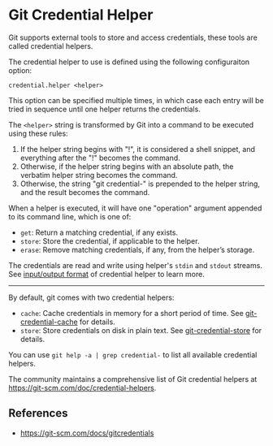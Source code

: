 # Git Credential Helper

Git supports external tools to store and access credentials, these tools are called credential helpers.

The credential helper to use is defined using the following configuraiton option:

```
credential.helper <helper>
```

This option can be specified multiple times, in which case each entry will be tried in sequence until one helper returns the credentials.

The `<helper>` string is transformed by Git into a command to be executed using these rules:

1. If the helper string begins with "!", it is considered a shell snippet, and everything  after the "!" becomes the command.
2. Otherwise, if the helper string begins with an absolute path, the verbatim helper string becomes the command.
3. Otherwise, the string "git credential-" is prepended to the helper string, and the result becomes the command.

When a helper is executed, it will have one "operation" argument appended to its command line, which is one of:

- `get`: Return a matching credential, if any exists.
- `store`: Store the credential, if applicable to the helper.
- `erase`: Remove matching credentials, if any, from the helper’s storage.

The credentials are read and write using helper's `stdin` and `stdout` streams. See [input/output format](git/credential-helper-io-format) of credential helper to learn more.

---

By default, git comes with two credential helpers:

- `cache`: Cache credentials in memory for a short period of time. See [git-credential-cache](git/credential-cache) for details.
- `store`: Store credentials on disk in plain text. See [git-credential-store](git/credential-store) for details.

You can use `git help -a | grep credential-` to list all available credential helpers.

The community maintains a comprehensive list of Git credential helpers at https://git-scm.com/doc/credential-helpers.

## References

- https://git-scm.com/docs/gitcredentials
